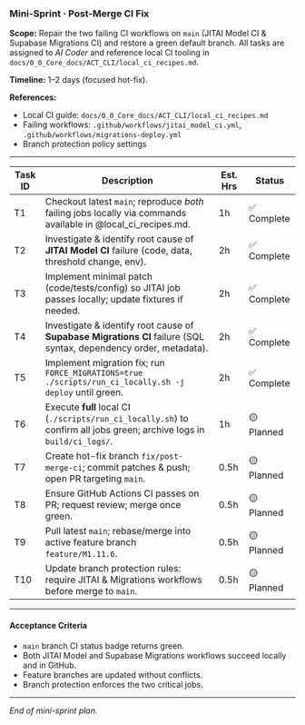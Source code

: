 ### Mini-Sprint · Post-Merge CI Fix

**Scope:** Repair the two failing CI workflows on `main` (JITAI Model CI &
Supabase Migrations CI) and restore a green default branch. All tasks are
assigned to _AI Coder_ and reference local CI tooling in
`docs/0_0_Core_docs/ACT_CLI/local_ci_recipes.md`.

**Timeline:** 1–2 days (focused hot-fix).

**References:**

- Local CI guide: `docs/0_0_Core_docs/ACT_CLI/local_ci_recipes.md`
- Failing workflows: `.github/workflows/jitai_model_ci.yml`,
  `.github/workflows/migrations-deploy.yml`
- Branch protection policy settings

---

| Task ID | Description                                                                                                            | Est. Hrs | Status      |
| ------- | ---------------------------------------------------------------------------------------------------------------------- | -------- | ----------- |
| T1      | Checkout latest `main`; reproduce _both_ failing jobs locally via commands available in @local_ci_recipes.md.          | 1h       | ✅ Complete |
| T2      | Investigate & identify root cause of **JITAI Model CI** failure (code, data, threshold change, env).                   | 2h       | ✅ Complete |
| T3      | Implement minimal patch (code/tests/config) so JITAI job passes locally; update fixtures if needed.                    | 2h       | ✅ Complete |
| T4      | Investigate & identify root cause of **Supabase Migrations CI** failure (SQL syntax, dependency order, metadata).      | 2h       | ✅ Complete |
| T5      | Implement migration fix; run `FORCE_MIGRATIONS=true ./scripts/run_ci_locally.sh -j deploy` until green.                | 2h       | ✅ Complete |
| T6      | Execute **full** local CI (`./scripts/run_ci_locally.sh`) to confirm all jobs green; archive logs in `build/ci_logs/`. | 1h       | 🟡 Planned  |
| T7      | Create hot-fix branch `fix/post-merge-ci`; commit patches & push; open PR targeting `main`.                            | 0.5h     | 🟡 Planned  |
| T8      | Ensure GitHub Actions CI passes on PR; request review; merge once green.                                               | 0.5h     | 🟡 Planned  |
| T9      | Pull latest `main`; rebase/merge into active feature branch `feature/M1.11.6`.                                         | 0.5h     | 🟡 Planned  |
| T10     | Update branch protection rules: require JITAI & Migrations workflows before merge to `main`.                           | 0.5h     | 🟡 Planned  |

---

#### Acceptance Criteria

- `main` branch CI status badge returns green.
- Both JITAI Model and Supabase Migrations workflows succeed locally and in
  GitHub.
- Feature branches are updated without conflicts.
- Branch protection enforces the two critical jobs.

---

_End of mini-sprint plan._
